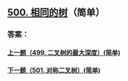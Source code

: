 ## [500. 相同的树](https://leetcode-cn.com/problems/merge-two-sorted-lists/)（简单）





### 答案：



#### [上一题（499. 二叉树的最大深度）(简单)](https://github.com/sdwwld/leetCode/blob/master/src/main/java/com/wld/java/leetcode/leetCode0499.md)

#### [下一题（501. 对称二叉树）(简单)](https://github.com/sdwwld/leetCode/blob/master/src/main/java/com/wld/java/leetcode/leetCode0501.md)